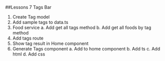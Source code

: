 ##Lessons 7  Tags Bar
1. Create Tag model
2. Add sample tags to data.ts
3. Food service
   a. Add get all tags method
   b. Add get all foods by tag method
4. Add tags route
5. Show tag result in Home component
6. Generate Tags component
   a. Add to home component
   b. Add ts
   c. Add html
   d. Add css